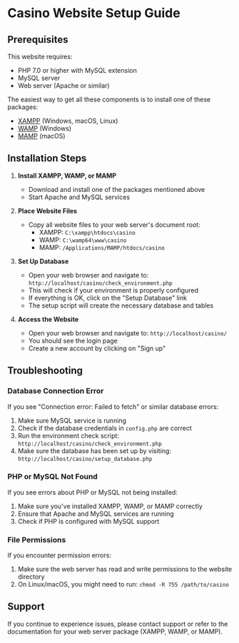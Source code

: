 # Casino Website Setup Guide

## Prerequisites

This website requires:

- PHP 7.0 or higher with MySQL extension
- MySQL server
- Web server (Apache or similar)

The easiest way to get all these components is to install one of these packages:

- [XAMPP](https://www.apachefriends.org/download.html) (Windows, macOS, Linux)
- [WAMP](https://www.wampserver.com/en/download-wampserver-64bits/) (Windows)
- [MAMP](https://www.mamp.info/en/downloads/) (macOS)

## Installation Steps

1. **Install XAMPP, WAMP, or MAMP**
   - Download and install one of the packages mentioned above
   - Start Apache and MySQL services

2. **Place Website Files**
   - Copy all website files to your web server's document root:
     - XAMPP: `C:\xampp\htdocs\casino`
     - WAMP: `C:\wamp64\www\casino`
     - MAMP: `/Applications/MAMP/htdocs/casino`

3. **Set Up Database**
   - Open your web browser and navigate to: `http://localhost/casino/check_environment.php`
   - This will check if your environment is properly configured
   - If everything is OK, click on the "Setup Database" link
   - The setup script will create the necessary database and tables

4. **Access the Website**
   - Open your web browser and navigate to: `http://localhost/casino/`
   - You should see the login page
   - Create a new account by clicking on "Sign up"

## Troubleshooting

### Database Connection Error

If you see "Connection error: Failed to fetch" or similar database errors:

1. Make sure MySQL service is running
2. Check if the database credentials in `config.php` are correct
3. Run the environment check script: `http://localhost/casino/check_environment.php`
4. Make sure the database has been set up by visiting: `http://localhost/casino/setup_database.php`

### PHP or MySQL Not Found

If you see errors about PHP or MySQL not being installed:

1. Make sure you've installed XAMPP, WAMP, or MAMP correctly
2. Ensure that Apache and MySQL services are running
3. Check if PHP is configured with MySQL support

### File Permissions

If you encounter permission errors:

1. Make sure the web server has read and write permissions to the website directory
2. On Linux/macOS, you might need to run: `chmod -R 755 /path/to/casino`

## Support

If you continue to experience issues, please contact support or refer to the documentation for your web server package (XAMPP, WAMP, or MAMP).